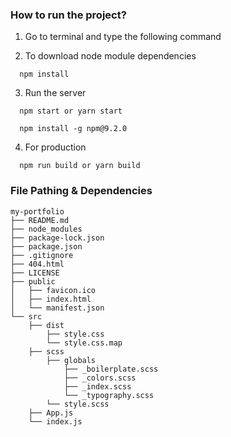 ### How to run the project?

1. Go to terminal and type the following command

2. To download node module dependencies
```
  npm install
```

3. Run the server
```
  npm start or yarn start
```
```
  npm install -g npm@9.2.0
```

4. For production
```
  npm run build or yarn build
```


### File Pathing & Dependencies

```
my-portfolio
├── README.md
├── node_modules
├── package-lock.json
├── package.json
├── .gitignore
├── 404.html
├── LICENSE
├── public
│   ├── favicon.ico
│   ├── index.html
│   └── manifest.json
└── src
    ├── dist
        ├── style.css
        └── style.css.map
    ├── scss
        ├── globals
            ├── _boilerplate.scss
            ├── _colors.scss
            ├── _index.scss
            └── _typography.scss
        └── style.scss
    ├── App.js
    └── index.js
```
